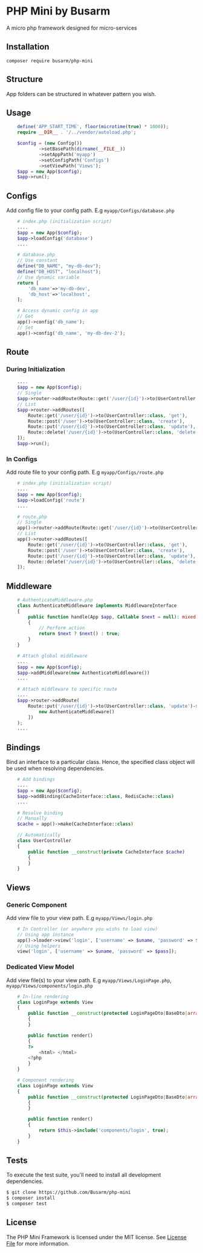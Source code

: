 # PHP Mini by Busarm

A micro php framework designed for micro-services

## Installation

`composer require busarm/php-mini`

## Structure

App folders can be structured in whatever pattern you wish.

## Usage

```php
    define('APP_START_TIME', floor(microtime(true) * 1000));
    require __DIR__ . '/../vendor/autoload.php';

    $config = (new Config())
            ->setBasePath(dirname(__FILE__))
            ->setAppPath('myapp')
            ->setConfigPath('Configs')
            ->setViewPath('Views');
    $app = new App($config);
    $app->run();
```

## Configs

Add config file to your config path. E.g `myapp/Configs/database.php`

```php
    # index.php (initialization script)
    ....
    $app = new App($config);
    $app->loadConfig('database')
    ....

    # database.php
    // Use constant
    define("DB_NAME", "my-db-dev");
    define("DB_HOST", "localhost");
    // Use dynamic variable
    return [
        'db_name'=>'my-db-dev',
        'db_host'=>'localhost',
    ];

    # Access dynamic config in app
    // Get
    app()->config('db_name');
    // Set
    app()->config('db_name', 'my-db-dev-2');
```

## Route

### During Initialization

```php
    ....
    $app = new App($config);
    // Single
    $app->router->addRoute(Route::get('/user/{id}')->to(UserController::class, 'get'));
    // List
    $app->router->addRoutes([
        Route::get('/user/{id}')->to(UserController::class, 'get'),
        Route::post('/user')->to(UserController::class, 'create'),
        Route::put('/user/{id}')->to(UserController::class, 'update'),
        Route::delete('/user/{id}')->to(UserController::class, 'delete'),
    ]);
    $app->run();
```

### In Configs

Add route file to your config path. E.g `myapp/Configs/route.php`

```php
    # index.php (initialization script)
    ....
    $app = new App($config);
    $app->loadConfig('route')
    ....

    # route.php
    // Single
    app()->router->addRoute(Route::get('/user/{id}')->to(UserController::class, 'get'));
    // List
    app()->router->addRoutes([
        Route::get('/user/{id}')->to(UserController::class, 'get'),
        Route::post('/user')->to(UserController::class, 'create'),
        Route::put('/user/{id}')->to(UserController::class, 'update'),
        Route::delete('/user/{id}')->to(UserController::class, 'delete'),
    ]);
```

## Middleware

```php
    # AuthenticateMiddleware.php
    class AuthenticateMiddleware implements MiddlewareInterface
    {
        public function handle(App $app, Callable $next = null): mixed
        {
            // Perform action
            return $next ? $next() : true;
        }
    }

    # Attach global middleware
    ....
    $app = new App($config);
    $app->addMiddleware(new AuthenticateMiddleware())
    ....

    # Attach middleware to specific route
    ....
    $app->router->addRoute(
        Route::put('/user/{id}')->to(UserController::class, 'update')->middlewares([
            new AuthenticateMiddleware()
        ])
    );
    ....
```

## Bindings

Bind an interface to a particular class. Hence, the specified class object will be used when resolving dependencies.

```php
    # Add bindings
    ....
    $app = new App($config);
    $app->addBinding(CacheInterface::class, RedisCache::class)
    ....

    # Resolve binding
    // Manually
    $cache = app()->make(CacheInterface::class)

    // Automatically
    class UserController
    {
        public function __construct(private CacheInterface $cache)
        {
        }
    }
```

## Views

### Generic Component

Add view file to your view path. E.g `myapp/Views/login.php`

```php
    # In Controller (or anywhere you wishs to load view)
    // Using app instance
    app()->loader->view('login', ['username' => $uname, 'password' => $pass]);
    // Using helpers
    view('login', ['username' => $uname, 'password' => $pass]);
```

### Dedicated View Model

Add view file(s) to your view path. E.g `myapp/Views/LoginPage.php`, `myapp/Views/components/login.php`

```php
    # In-line rendering
    class LoginPage extends View
    {
        public function __construct(protected LoginPageDto|BaseDto|array|null $data = null, protected $headers = array())
        {
        }

        public function render()
        {
        ?>
            <html> </html>
        <?php
        }
    }

    # Component rendering
    class LoginPage extends View
    {
        public function __construct(protected LoginPageDto|BaseDto|array|null $data = null, protected $headers = array())
        {
        }

        public function render()
        {
            return $this->include('components/login', true);
        }
    }
```

## Tests

To execute the test suite, you'll need to install all development dependencies.

```bash
$ git clone https://github.com/Busarm/php-mini
$ composer install
$ composer test
```

## License

The PHP Mini Framework is licensed under the MIT license. See [License File](LICENSE) for more information.
